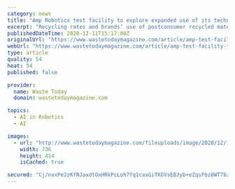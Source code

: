 ```yaml
---
category: news
title: "Amp Robotics test facility to explore expanded use of its technology"
excerpt: "Recycling rates and brands’ use of postconsumer recycled materials could increase with the help of artificial intelligence and industry collaboration, the company says."
publishedDateTime: 2020-12-11T15:17:00Z
originalUrl: "https://www.wastetodaymagazine.com/article/amp-test-facility-targets-recovery-specific-cpg-packaging/"
webUrl: "https://www.wastetodaymagazine.com/article/amp-test-facility-targets-recovery-specific-cpg-packaging/"
type: article
quality: 54
heat: 54
published: false

provider:
  name: Waste Today
  domain: wastetodaymagazine.com

topics:
  - AI in Robotics
  - AI

images:
  - url: "http://www.wastetodaymagazine.com/fileuploads/image/2020/12/11/ai-vision-with-pp-web.jpg?w=736&h=414&mode=crop"
    width: 736
    height: 414
    isCached: true

secured: "Cj/naxPe2zKfNJaxdtOxHRkPcLoh7Yq1caxGiTKOVsEBJyb+eZqsFbz8WT7bzF1vfneR3Ex2qvQmHice9epJ8u0EDQvGy3py8Q4fyASGoYktE8NhsQhPcdAQWiy7Z7tMDGnQUE5gq/ba2r/E1SFCRTuAC1ruxNYmPGOkoOkOKD4rXu8ecQsNWBSoG0bZ1vfJ1tIudKtarT/KensFxn57VFGmL5Y0OU8RH12qWu+4diSZdAVJ8Y4GYi7U7VEzFWnxJumYo2DcCvHVoe2Aq0x8W3pBtJcI94baJd/gvvTKidpq/VsdVadldq1pUQHJp3Gj0k+NdSD1jPDi1G4mJvUxb7gi1PO47JCuboJG5JjW0ts=;I4/ZbI49Q4/GNVqTlMfVTg=="
---
```


